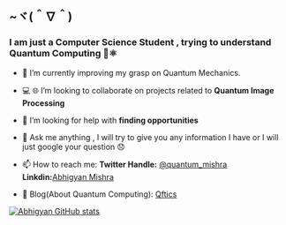 ## ~ヾ(＾∇＾)

### I am just a Computer Science Student , trying to understand Quantum Computing :space_invader:⚛️
- 🌱 I’m currently improving my grasp on Quantum Mechanics.
- :computer: :globe_with_meridians: I’m looking to collaborate on projects related to **Quantum Image Processing**
- 🤔 I’m looking for help with **finding opportunities**
- 💬 Ask me anything , I will try to give you any information I have or I will just google your question :disappointed: 
- 📫 How to reach me: **Twitter Handle:** [@quantum_mishra](https://twitter.com/quantum_mishra)  
                      **Linkdin:**[Abhigyan Mishra](https://www.linkedin.com/in/abhigyan-mishra-b2435b18a/)


-  📓 Blog(About Quantum Computing): [Qftics](https://www.qftics.com/)

[![Abhigyan GitHub stats](https://github-readme-stats.vercel.app/api?username=Abhigyan-Mishra&count_private=true&theme=algolia&show_icons=true)](https://github.com/anuraghazra/github-readme-stats)

